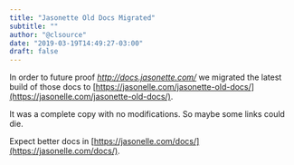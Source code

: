 ```yaml
---
title: "Jasonette Old Docs Migrated"
subtitle: ""
author: "@clsource"
date: "2019-03-19T14:49:27-03:00"
draft: false
---
```


In order to future proof *http://docs.jasonette.com/* we migrated the
latest build of those docs to [https://jasonelle.com/jasonette-old-docs/](https://jasonelle.com/jasonette-old-docs/).

It was a complete copy with no modifications. So maybe some links could die.

Expect better docs in [https://jasonelle.com/docs/](https://jasonelle.com/docs/).

